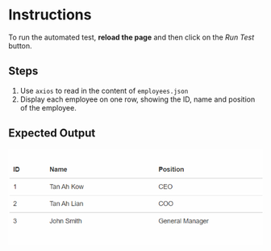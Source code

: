 # Instructions  

To run the automated test, **reload the page** and then click on the _Run Test_ button.

  ## Steps
  1. Use `axios` to read in the content of `employees.json` 
  2. Display each employee on one row, showing the ID, name and position of the employee.

## Expected Output
![image](image.png)